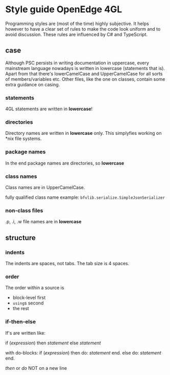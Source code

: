 # Style guide OpenEdge 4GL

Programming styles are (most of the time) highly subjective. It helps however to have a clear set of rules to make the code look uniform and to avoid discussion.
These rules are influenced by C# and TypeScript.

## case
Although PSC persists in writing documentation in uppercase, every mainstream language nowadays is written in lowercase (statements that is).
Apart from that there's lowerCamelCase and UpperCamelCase for all sorts of members/variables etc.
Other files, like the one on classes, contain some extra guidance on casing.

### statements
4GL statements are written in __lowercase__!

### directories
Directory names are written in __lowercase__ only. This simplyfies working on *nix file systems.

### package names
In the end package names are directories, so __lowercase__

### class names
Class names are in UpperCamelCase.

fully qualified class name example: `bfvlib.serialize.SimpleJsonSerializer`

### non-class files
.p, .i, .w file names are in __lowercase__


## structure

### indents
The indents are spaces, not tabs. The tab size is 4 spaces.

### order
The order within a source is
- block-level first
- `using`s second
- the rest

### if-then-else
If's are written like:

if (_expression_) then
    _statement_
else
    _statement_

with do-blocks:
if (_expression_) then do:
    _statement_
end.
else do:
    _statement_
end.

_then_ or _do_ NOT on a new line

